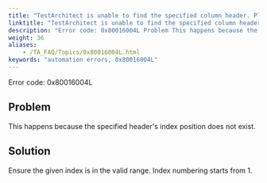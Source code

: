 ```yaml
--- 
title: "TestArchitect is unable to find the specified column header. Please check the that column header at position <headerPosition> in the <controlName> control, which resides in the <windowName> window, exists."
linktitle: "TestArchitect is unable to find the specified column header. Please check the that column header at position <headerPosition> in the <controlName> control, which resides in the <windowName> window, exists."
description: "Error code: 0x80016004L Problem This happens because the specified header's index position does not exist. Solution Ensure the given index is in the valid range. Index numbering starts from 1."
weight: 36
aliases: 
    - /TA_FAQ/Topics/0x80016004L.html
keywords: "automation errors, 0x80016004L"
---
```


Error code: 0x80016004L

## Problem

This happens because the specified header's index position does not exist.

## Solution

Ensure the given index is in the valid range. Index numbering starts from 1.



